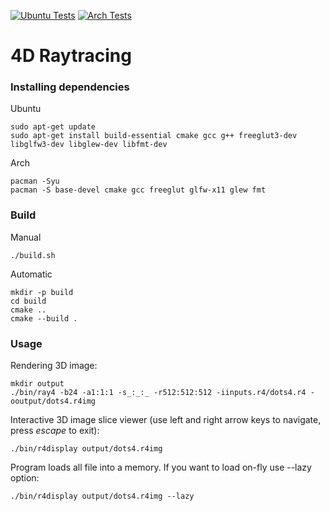 [![Ubuntu Tests](https://github.com/amytnyk/r4/actions/workflows/ubuntu.yml/badge.svg)](https://github.com/amytnyk/r4/actions/workflows/ubuntu.yml)
[![Arch Tests](https://github.com/amytnyk/r4/actions/workflows/arch.yml/badge.svg)](https://github.com/amytnyk/r4/actions/workflows/arch.yml)

# 4D Raytracing

### Installing dependencies

Ubuntu
```shell
sudo apt-get update
sudo apt-get install build-essential cmake gcc g++ freeglut3-dev libglfw3-dev libglew-dev libfmt-dev
```

Arch
```shell
pacman -Syu
pacman -S base-devel cmake gcc freeglut glfw-x11 glew fmt
```

### Build

Manual
```shell
./build.sh
```

Automatic
```shell
mkdir -p build
cd build
cmake ..
cmake --build .
```

### Usage

Rendering 3D image:
```shell
mkdir output
./bin/ray4 -b24 -a1:1:1 -s_:_:_ -r512:512:512 -iinputs.r4/dots4.r4 -ooutput/dots4.r4img
```

Interactive 3D image slice viewer (use left and right arrow keys to navigate, press *escape* to exit):
```shell
./bin/r4display output/dots4.r4img
```

Program loads all file into a memory. If you want to load on-fly use --lazy option:
```shell
./bin/r4display output/dots4.r4img --lazy
```
